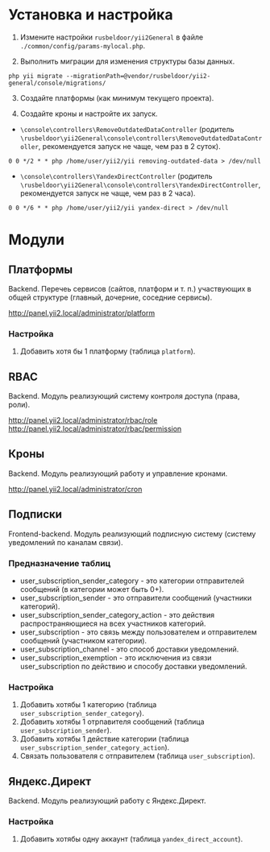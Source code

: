 # Установка и настройка

1. Измените настройки `rusbeldoor/yii2General` в файле `./common/config/params-mylocal.php`.

2. Выполнить миграции для изменения структуры базы данных.
```
php yii migrate --migrationPath=@vendor/rusbeldoor/yii2-general/console/migrations/
```

3. Создайте платформы (как минимум текущего проекта).

4. Создайте кроны и настройте их запуск.
- `\console\controllers\RemoveOutdatedDataController` (родитель `\rusbeldoor\yii2General\console\controllers\RemoveOutdatedDataController`, рекомендуется запуск не чаще, чем раз в 2 суток).
```
0 0 */2 * * php /home/user/yii2/yii removing-outdated-data > /dev/null
```
- `\console\controllers\YandexDirectController` (родитель `\rusbeldoor\yii2General\console\controllers\YandexDirectController`, рекомендуется запуск не чаще, чем раз в 2 часа).
```
0 0 */6 * * php /home/user/yii2/yii yandex-direct > /dev/null
```

# Модули

## Платформы

Backend. Перечеь сервисов (сайтов, платформ и т. п.) участвующих в общей структуре (главный, дочерние, соседние сервисы).

http://panel.yii2.local/administrator/platform

### Настройка

1. Добавить хотя бы 1 платформу (таблица `platform`).

## RBAC

Backend. Модуль реализующий систему контроля доступа (права, роли).

http://panel.yii2.local/administrator/rbac/role  
http://panel.yii2.local/administrator/rbac/permission  

## Кроны

Backend. Модуль реализующий работу и управление кронами.

http://panel.yii2.local/administrator/cron

## Подписки

Frontend-backend. Модуль реализующий подписную систему (систему уведомлений по каналам связи).

### Предназначение таблиц

* user_subscription_sender_category - это категории отправителей сообщений (в категории может быть 0+).
* user_subscription_sender - это отправители сообщений (участники категорий).
* user_subscription_sender_category_action - это действия распространяющиеся на всех участников категорий.
* user_subscription - это связь между пользователем и отправителем сообщений (участником категории).
* user_subscription_channel - это способ доставки уведомлений.
* user_subscription_exemption - это исключения из связи user_subscription по действию и способу доставки уведомлений.

### Настройка

1. Добавить хотябы 1 категорию (таблица `user_subscription_sender_category`).
2. Добавить хотябы 1 отрпавителя сообщений (таблица `user_subscription_sender`).
3. Добавить хотябы 1 действие категории (таблица `user_subscription_sender_category_action`).
4. Связать пользователя с отправителем (таблица `user_subscription`).

## Яндекс.Директ

Backend. Модуль реализующий работу с Яндекс.Директ.

### Настройка

1. Добавить хотябы одну аккаунт (таблица `yandex_direct_account`).
